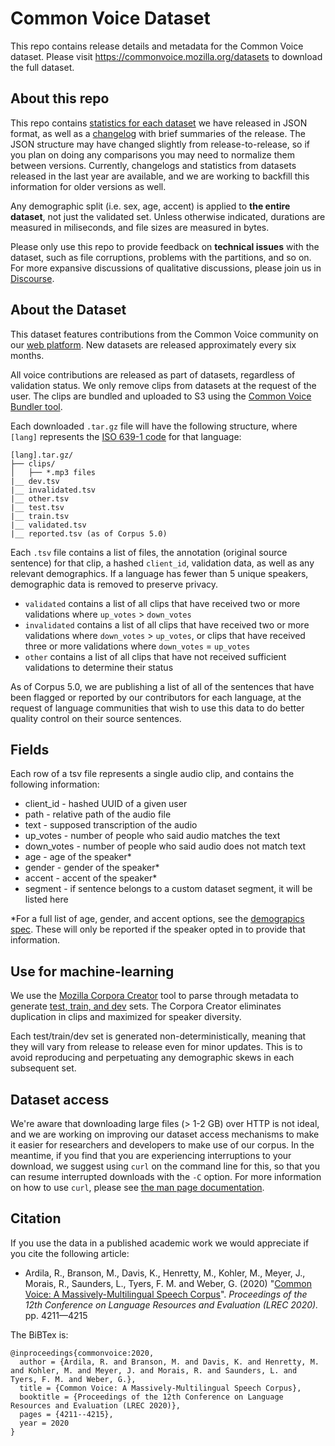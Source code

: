 # Common Voice Dataset
This repo contains release details and metadata for the Common Voice dataset. Please visit https://commonvoice.mozilla.org/datasets to download the full dataset.

## About this repo

This repo contains [statistics for each dataset](datasets) we have released in JSON format, as well as a [changelog](CHANGELOG.md) with brief summaries of the release. The JSON structure may have changed slightly from release-to-release, so if you plan on doing any comparisons you may need to normalize them between versions. Currently, changelogs and statistics from datasets released in the last year are available, and we are working to backfill this information for older versions as well. 

Any demographic split (i.e. sex, age, accent) is applied to **the entire dataset**, not just the validated set. Unless otherwise indicated, durations are measured in miliseconds, and file sizes are measured in bytes.

Please only use this repo to provide feedback on **technical issues** with the dataset, such as file corruptions, problems with the partitions, and so on. For more expansive discussions of qualitative discussions, please join us in [Discourse](https://discourse.mozilla.org/c/voice).

## About the Dataset

This dataset features contributions from the Common Voice community on our [web platform](https://commonvoice.mozilla.org). New datasets are released approximately every six months.

All voice contributions are released as part of datasets, regardless of validation status. We only remove clips from datasets at the request of the user. The clips are bundled and uploaded to S3 using the [Common Voice Bundler tool](https://github.com/Common-Voice/common-voice-bundler/).

Each downloaded `.tar.gz` file will have the following structure, where `[lang]` represents the [ISO 639-1 code](https://en.wikipedia.org/wiki/List_of_ISO_639-1_codes) for that language:

```
[lang].tar.gz/
├── clips/
│   ├── *.mp3 files
|__ dev.tsv
|__ invalidated.tsv
|__ other.tsv
|__ test.tsv
|__ train.tsv
|__ validated.tsv
|__ reported.tsv (as of Corpus 5.0)
```

Each `.tsv` file contains a list of files, the annotation (original source sentence) for that clip, a hashed `client_id`, validation data, as well as any relevant demographics. If a language has fewer than 5 unique speakers, demographic data is removed to preserve privacy.

* `validated` contains a list of all clips that have received two or more validations where `up_votes` > `down_votes`
* `invalidated` contains a list of all clips that have received two or more validations where `down_votes` > `up_votes`, or clips that have received three or more validations where `down_votes` = `up_votes`
* `other` contains a list of all clips that have not received sufficient validations to determine their status

As of Corpus 5.0, we are publishing a list of all of the sentences that have been flagged or reported by our contributors for each language, at the request of language communities that wish to use this data to do better quality control on their source sentences.

## Fields
Each row of a tsv file represents a single audio clip, and contains the following information:

* client_id - hashed UUID of a given user
* path - relative path of the audio file
* text - supposed transcription of the audio
* up_votes - number of people who said audio matches the text
* down_votes - number of people who said audio does not match text
* age - age of the speaker*
* gender - gender of the speaker*
* accent - accent of the speaker*
* segment - if sentence belongs to a custom dataset segment, it will be listed here

*For a full list of age, gender, and accent options, see the [demograpics spec](https://github.com/common-voice/common-voice/blob/main/web/src/stores/demographics.ts). These will only be reported if the speaker opted in to provide that information.

## Use for machine-learning

We use the [Mozilla Corpora Creator](https://github.com/mozilla/CorporaCreator) tool to parse through metadata to generate [test, train, and dev](https://en.wikipedia.org/wiki/Training,_validation,_and_test_sets) sets. The Corpora Creator eliminates duplication in clips and maximized for speaker diversity.

Each test/train/dev set is generated non-deterministically, meaning that they will vary from release to release even for minor updates. This is to avoid reproducing and perpetuating any demographic skews in each subsequent set.

## Dataset access

We're aware that downloading large files (> 1-2 GB) over HTTP is not ideal, and we are working on improving our dataset access mechanisms to make it easier for researchers and developers to make use of our corpus. In the meantime, if you find that you are experiencing interruptions to your download, we suggest using `curl` on the command line for this, so that you can resume interrupted downloads with the `-C` option. For more information on how to use `curl`, please see [the man page documentation](https://www.mit.edu/afs.new/sipb/user/ssen/src/curl-7.11.1/docs/curl.html).

## Citation

If you use the data in a published academic work we would appreciate if you cite the following article:

- Ardila, R., Branson, M., Davis, K., Henretty, M., Kohler, M., Meyer, J., Morais, R., Saunders, L., Tyers, F. M. and Weber, G. (2020) "[Common Voice: A Massively-Multilingual Speech Corpus](https://arxiv.org/abs/1912.06670)". _Proceedings of the 12th Conference on Language Resources and Evaluation (LREC 2020)._ pp. 4211—4215

The BiBTex is:

```
@inproceedings{commonvoice:2020,
  author = {Ardila, R. and Branson, M. and Davis, K. and Henretty, M. and Kohler, M. and Meyer, J. and Morais, R. and Saunders, L. and Tyers, F. M. and Weber, G.},
  title = {Common Voice: A Massively-Multilingual Speech Corpus},
  booktitle = {Proceedings of the 12th Conference on Language Resources and Evaluation (LREC 2020)},
  pages = {4211--4215},
  year = 2020
}
```

```

```
